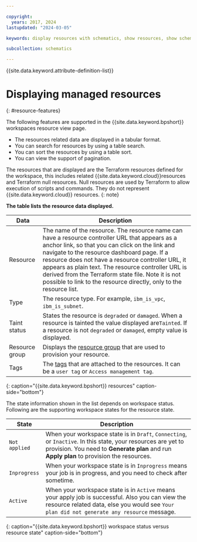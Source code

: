 ```yaml
---

copyright:
  years: 2017, 2024
lastupdated: "2024-03-05"

keywords: display resources with schematics, show resources, show schematics resources

subcollection: schematics

---
```


{{site.data.keyword.attribute-definition-list}}

# Displaying managed resources 
{: #resource-features}

The following features are supported in the {{site.data.keyword.bpshort}} workspaces resource view page.

- The resources related data are displayed in a tabular format.
- You can search for resources by using a table search.
- You can sort the resources by using a table sort.
- You can view the support of pagination.

The resources that are displayed are the Terraform resources defined for the workspace, this includes related {{site.data.keyword.cloud}}resources and Terraform null resources. Null resources are used by Terraform to allow execution of scripts and commands. They do not represent {{site.data.keyword.cloud}} resources. 
{: note}

**The table lists the resource data displayed.**

| Data | Description |
| --- | --- |
| Resource | The name of the resource. The resource name can have a resource controller URL that appears as a anchor link, so that you can click on the link and navigate to the resource dashboard page. If a resource does not have a resource controller URL, it appears as plain text. The resource controller URL is derived from the Terraform state file. Note it is not possible to link to the resource directly, only to the resource list. |
| Type | The resource type. For example, `ibm_is_vpc`, `ibm_is_subnet`. |
| Taint status | States the resource is `degraded` or `damaged`. When a resource is tainted the value displayed are`Tainted`. If a resource is not `degraded` or `damaged`, empty value is displayed. |
| Resource group | Displays the [resource group](/docs/account?topic=account-rgs) that are used to provision your resource. |
| Tags | The [tags](/docs/account?topic=account-tag) that are attached to the resources. It can be a `user tag` or `Access management tag`. |
{: caption="{{site.data.keyword.bpshort}} resources" caption-side="bottom"}

The state information shown in the list depends on workspace status. Following are the supporting workspace states for the resource state.

| State | Description |
| -- | -- |
| `Not applied` | When your workspace state is in `Draft`, `Connecting`, or `Inactive`. In this state, your resources are yet to provision. You need to **Generate plan** and run **Apply plan** to provision the resources. |
| `Inprogress` | When your workspace state is in `Inprogress` means your job is in progress, and you need to check after sometime. |
| `Active`| When your workspace state is in `Active` means your apply job is successful. Also you can view the resource related data, else you would see `Your plan did not generate any resource` message. |
{: caption="{{site.data.keyword.bpshort}} workspace status versus resource state" caption-side="bottom"}

